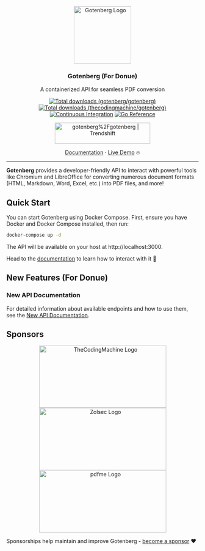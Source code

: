 <p align="center">
    <img src="https://user-images.githubusercontent.com/8983173/130322857-185831e2-f041-46eb-a17f-0a69d066c4e5.png" alt="Gotenberg Logo" width="150" height="150" />
    <h3 align="center">Gotenberg (For Donue)</h3>
    <p align="center">A containerized API for seamless PDF conversion</p>
    <p align="center">
        <a href="https://hub.docker.com/r/gotenberg/gotenberg"><img alt="Total downloads (gotenberg/gotenberg)" src="https://img.shields.io/docker/pulls/gotenberg/gotenberg"></a>
        <a href="https://hub.docker.com/r/thecodingmachine/gotenberg"><img alt="Total downloads (thecodingmachine/gotenberg)" src="https://img.shields.io/docker/pulls/thecodingmachine/gotenberg"></a>
        <a href="https://github.com/gotenberg/gotenberg/actions/workflows/continuous-integration.yml"><img alt="Continuous Integration" src="https://github.com/gotenberg/gotenberg/actions/workflows/continuous-integration.yml/badge.svg"></a>
        <a href="https://pkg.go.dev/github.com/gotenberg/gotenberg/v8"><img alt="Go Reference" src="https://pkg.go.dev/badge/github.com/gotenberg/gotenberg.svg"></a>
    </p>
    <p align="center">
        <a href="https://trendshift.io/repositories/2996"><img src="https://trendshift.io/api/badge/repositories/2996" alt="gotenberg%2Fgotenberg | Trendshift" style="width: 250px; height: 55px;" width="250" height="55"/></a>
    </p>
    <p align="center"><a href="https://gotenberg.dev/docs/getting-started/introduction">Documentation</a> &#183; <a href="https://gotenberg.dev/docs/getting-started/installation#live-demo-">Live Demo</a> 🔥</p>
</p>

---

**Gotenberg** provides a developer-friendly API to interact with powerful tools like Chromium and LibreOffice for converting
numerous document formats (HTML, Markdown, Word, Excel, etc.) into PDF files, and more!

## Quick Start

You can start Gotenberg using Docker Compose. First, ensure you have Docker and Docker Compose installed, then run:

```bash
docker-compose up -d
```

The API will be available on your host at http://localhost:3000.

Head to the [documentation](https://gotenberg.dev/docs/getting-started/introduction) to learn how to interact with it 🚀

## New Features (For Donue)
### New API Documentation

For detailed information about available endpoints and how to use them, see the [New API Documentation](NEW_API_DOC.md).


## Sponsors

<p align="center">
    <a href="https://thecodingmachine.com">
        <img src="https://user-images.githubusercontent.com/8983173/130324668-9d6e7b35-53a3-49c7-a574-38190d2bd6b0.png" alt="TheCodingMachine Logo" width="333" height="163" />
    </a>
    <a href="https://zolsec.com?utm_source=gotenberg_github&utm_medium=website" target="_blank">
        <img src="https://github.com/gotenberg/gotenberg/assets/8983173/707ccc97-a79b-4dcb-8fc8-6827366e5be3" alt="Zolsec Logo" width="333" height="163" />
    </a>
    <a href="https://pdfme.com?utm_source=gotenberg_github&utm_medium=website" target="_blank">
        <img src="https://github.com/user-attachments/assets/2a75dd40-ca18-4d34-acd5-5dd474595168" alt="pdfme Logo" width="333" height="163" />
    </a>
</p>

Sponsorships help maintain and improve Gotenberg - [become a sponsor](https://github.com/sponsors/gulien) ❤️
